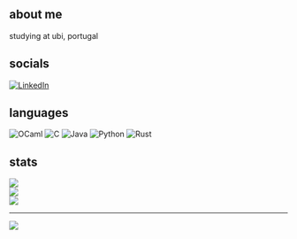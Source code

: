 ## about me
studying at ubi, portugal


## socials
[![LinkedIn](https://img.shields.io/badge/LinkedIn-%230077B5.svg?logo=linkedin&style=for-the-badge&logoColor=white)](https://linkedin.com/in/leonardo-mendes-santos-108945235) 

## languages
![OCaml](https://img.shields.io/badge/-OCaml-black?logo=ocaml&style=for-the-badge)
![C](https://img.shields.io/badge/c-%2300599C.svg?style=for-the-badge&logo=c&logoColor=white) 
![Java](https://img.shields.io/badge/java-%23ED8B00.svg?style=for-the-badge&logo=java&logoColor=white) 
![Python](https://img.shields.io/badge/python-3670A0?style=for-the-badge&logo=python&logoColor=ffdd54) 
![Rust](https://img.shields.io/badge/rust-%23000000.svg?style=for-the-badge&logo=rust&logoColor=white)

## stats
![](https://github-readme-stats.vercel.app/api?username=zazedd&theme=dark&hide_border=true&include_all_commits=true&count_private=false)<br/>
![](https://github-readme-streak-stats.herokuapp.com/?user=zazedd&theme=dark&hide_border=true)<br/>
![](https://github-readme-stats.vercel.app/api/top-langs/?username=zazedd&theme=dark&hide_border=true&include_all_commits=true&count_private=false&layout=compact)

---
[![](https://visitcount.itsvg.in/api?id=zazedd&icon=0&color=1)](https://visitcount.itsvg.in)
